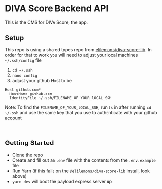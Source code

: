 # DIVA Score Backend API

This is the CMS for DIVA Score, the app.

## Setup

This repo is using a shared types repo from [elilemons/diva-score-lib](https://github.com/elilemons/diva-score-lib). In order for that to work you will need to adjust your local machines `~/.ssh/config` file

1. `cd ~/.ssh`
2. `nano config`
3. adjust your github Host to be

```
Host github.com*
  HostName github.com
  IdentityFile ~/.ssh/FILENAME_OF_YOUR_lOCAL_SSH
```

Note: To find the `FILENAME_OF_YOUR_lOCAL_SSH`, run `ls` in after running `cd ~/.ssh` and use the same key that you use to authenticate with your github account

<br/>

## Getting Started

- Clone the repo
- Create and fill out an `.env` file with the contents from the `.env.example` file
- Run Yarn (if this fails on the `@elilemons/diva-score-lib` install, look above)
- `yarn dev` will boot the payload express server up
